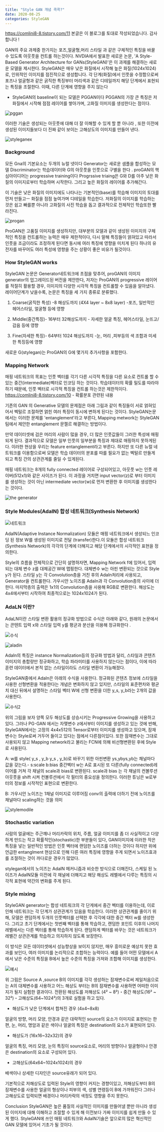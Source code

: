 ```yaml
---
title: "Style GAN 개념 콕콕?"
date: 2020-08-25
categories: StyleGAN
---
```


https://comlini8-8.tistory.com/11 본글은 이 블로그를 토대로 작성되었습니다. 감사합니다 !

GAN의 주요 과제중 한가지는 포즈,얼굴형,머리 스타일 과 같은 구체적인 특징을 바꿀 수 있도록 아웃풋을 컨트롤 하는것이다.
NVDIA에서 발표한 새로운 논문, 'A Style-Based Generator Architecture for GANs(StyleGAN)'은 이 과제를 해결하는 새로운 모델을 제시한다. StyleGAN은 매우 낮은 화질에서 시작해 높은 화질(1024x1024)로, 인위적인 이미지를 점진적으로 생성합니다. 각 단계(화질)에서 인풋을 수정함으로써 포즈나 얼굴형과 같은 굵직한 특징부터 머리색과 같은 디테일까지 해당 단계에서 표현되는 특징을 조절한다. 이때, 다른 단계에 영향을 주지 않는다

* StyleGAN의 baseline이 되는 모델은 PGGAN이다 PGGAN의 가장 큰 특징은 저화질에서 시작해 점점 레이어를 쌓아가며, 고화질 이미지를 생성한다는 점이다.

![pggan](https://img1.daumcdn.net/thumb/R1280x0/?scode=mtistory2&fname=https%3A%2F%2Fblog.kakaocdn.net%2Fdn%2FHzgm0%2FbtqCHv30nyF%2F8pmtVtU1vfKqG9bHrX2bT1%2Fimg.png)

이러한 기술은 생성되는 아웃풋에 대해 더 잘 이해할 수 있게 할 뿐 아니라 , 또한 이전에 생성된 이미지들보다 더 진짜 같이 보이는 고해상도의 이미지를 만들어 낸다.

![styleganex](https://hichoe95.tistory.com/91)

### Background

모든 Gna의 기본요소는 두개의 뉴럴 넷이다 Generator는 새로운 샘플을 합성하는 모델 Discriminator는 학습데이터와 G의 아웃풋을 인풋으로 구별을 한다 .
proGAN의 핵심아이디어는 progressive training이다 Progrssive triaing은 G와 D를 아주 낮은 화질의 이미지로부터 학습하며 시작한다. 그리고 높은 화질의 레이어를 추가해간다.

이 기술은 낮은 화질의 이미지에도 나타나는 기본적인(base)를 학습해 이미지의 토대를 먼저 만들고ㅡ 화질을 점점 높여가며 디테일을 학습한다. 저화질의
이미지를 학습하는 것은 쉽고 빠를뿐 아니라 고화질의 사진 학습을 돕고 결과적으로 전체적인 학습또한 빨라진다.

![progan](https://img1.daumcdn.net/thumb/R1280x0/?scode=mtistory2&fname=https%3A%2F%2Fblog.kakaocdn.net%2Fdn%2FdKM169%2FbtqCJlmgTUW%2FbjKtqshu7r1Fk1ORiny5s1%2Fimg.png)

ProGAN은 고품질 이미지를 생성하지만, 대부분의 모델과 같이 생성된 이미지의 구체적인 특징을 컨트롤하는 능력은 매우 제한적이다, 다시 말해 특징들이 얽혀있고
따라서 인풋을 조금이라도 조정하게 된다면 동시에 여러 특징에 영향을 미치게 된다 하나의 유전자를 바꾸어도 여러 특성에 영향을 주는 상황이 좋은 비유가 될것이다.

### How StyleGAN works

StyleGAN 논문은 Generator네트워크에 초점을 맞추어, proGAN의 이미지 generator의 업그레이드된 버전을 제안한다, 저자는 ProGAN의 progressive 
레이어를 적절히 활용할 경우, 이미지의 다양한 시각적 특징을 컨트롤할 수 있음을 알아냈다. 레이어단계가 낮을수록, 논문은 특징을 세 가지 종류로 분류했다.

1. Coarse(굵직한 특성) -8 해상도까지 (4X4 layer ~ 8x8 layer) -포즈, 일반적인 헤어스타일, 얼굴형 등에 영향

2. Middle(중간특징)- 16부터 32해상도까지 - 자세한 얼굴 특징, 헤어스타일, 눈뜨고/감음 등에 영향

3. Fine(자세한 특징)- 64부터 1024 해상도까지 -눈, 머리 ,피부등의 색 조합과 미세한 특징등에 영향 

새로운 G(stylegan)는 ProGAN의 G에 몇가지 추가사항을 포함한다.

### Mapping Network 

매핑 네트워크의 목표는 인풋 벡터를 각기 다른 시각적 특징을 다른 요소로 컨트롤 할 수 있는 중간(intermediate)벡터로 인코딩 하는 것이다.
학습데이터의 확률 밀도를 따라야 하기 때문에, 인풋 벡터로 시각적 특징을 컨트롤 하는것은 제한적이다.
https://comlini8-8.tistory.com/10 - 확률분포 관련된 내용 

기존의 GAN 의 Generative 모델의 문제점은 아래 그림과 같이 특징들이 서로 얽혀있어서 벡털르 조절하면 얽힌 여러 특징이 동시에 변하게 된다는 것이다. StyleGAN논문에서는 이러한 문제를 'entanglement'라고 부른다, Mapping metwork는 StyleGAN팀에서 제안한 entanglement 문젤르 해결하는 방법이다. 

만약 데이터셋에 검은 머리의 사람이 많을 경우,  더 많은 인풋값들이 그러한 특성에 매핑되게 된다. 결과적으로 모델은 일부 인풋의 일부분을 특징과 제대로 매핑하지 못하게된다. 이러한 현상을 우리는 feature entanglement라고 부른다. 하지만 또 다른 뉴럴 네트워크를 이용함으로써 모델은 학습 데이터의 분포를 따를 필요가 없는 벡털르 만들게 되고 특징 간의 상관관계를 줄일 수 있게된다.

매핑 네트워크는 8개의 fully connected 레이어로 구성되어있고, 아웃풋 w는 인풋 레이버(512x1)와 같은 사이즈가 된다. 이 과정을 거치면 input vector(z)로 부터 이미지를 생성하는 것이 아닌 intermediate vector(w)로 먼저 변환한 후 이미지를 생성한다는 것이다.

![the generator](https://img1.daumcdn.net/thumb/R1280x0/?scode=mtistory2&fname=https%3A%2F%2Fblog.kakaocdn.net%2Fdn%2F31quP%2FbtqCF6DWtmy%2FoGkAoQ0dlfKzkiU50Sgou0%2Fimg.png)

### Style Modules(AdaIN) 합성 네트워크(Synthesis Network)

![네트워크](https://img1.daumcdn.net/thumb/R1280x0/?scode=mtistory2&fname=https%3A%2F%2Fblog.kakaocdn.net%2Fdn%2FlKHPU%2FbtqDEG4wB0b%2FttCTi5kEQkMEODFPJf2FK1%2Fimg.png)

AdaIN(Adaptive Instance Normalization) 모듈은 매핑 네트워크에서 생성되느 인코딩 된 정보 W를 생성된 이미지로 전달 (transfer)한다.이 모듈은 합성 네트워크(Synthesis Network)의 각각의 단계에 더해지고 해당 단계에서의 시각적인 표현을 정의한다. 

Style의 흐름을 전체적으로 간단히 설명하자면, Mapping Network f에 있어서, 입력되는 대체 변수 z를 대체공간 W에 맵핑한다. 대체변수 w는 아핀 변환되는 것으로 Style y가 된다. 스타일 y는 각 Convolution층을 거친 후의 AdaIn처리에 사용되고, Generator을 컨트롤한다. 가우시안 노이즈를 AdaIn과 각 Convolution층의 사이에 더 한다. 마지막층의 출력은 1x1의 Convolution층을 사용해 RGB로 변환한다. 해상도는 4x4에서부터 시작하여 최종적으로는 1024x1024가 된다.

### AdaLN 이란?

AdaLN이란 스타일 변환 활용의 정규화 방법으로 수식은 아래와 같다, 원래의 논문에서는 콘텐트 입력 x와 스타일 입력 y를 평균과 분산을 이용해 정규화한다 .

![수식](https://img1.daumcdn.net/thumb/R1280x0/?scode=mtistory2&fname=https%3A%2F%2Fblog.kakaocdn.net%2Fdn%2Fbfr4lF%2FbtqDDYqMxv4%2Flijv24fhhtMYLo3yMWxqOk%2Fimg.png)

![aladin](https://img1.daumcdn.net/thumb/R1280x0/?scode=mtistory2&fname=https%3A%2F%2Fblog.kakaocdn.net%2Fdn%2FdVCUeb%2FbtqDE0PatfJ%2F7rLt6PHd9upFko813bgPIk%2Fimg.png)

 AdaIn의 특징은 instance Normalization등의 정규화 방법과 달리, 스타일과 콘텐츠 이미지의 총합량만 정규화하고, 학습 파라미터를 사용하지 않는다는 점이다, 이에 따라 훈련 데이터에서 본적 없는 스타일이라도 스타일 변환이 가능해졌다.
 
 StyleGAN중에서 AdaIn은 아래의 수식을 사용한다. 정규화된 콘텐츠 정보에 스타일을 사용한 선형변환을 적용한다는 개념은 변화하지 않고 있지만, 스타일의 표준편차와 평균치 대신 뒤에서 설명하는 스타일 벡터 W에 선형 변환을 더한 y_s, y_b라는 2개의 값을 사용한다.
 
 ![수식2](https://img1.daumcdn.net/thumb/R1280x0/?scode=mtistory2&fname=https%3A%2F%2Fblog.kakaocdn.net%2Fdn%2FbLWclD%2FbtqDEZbFbDS%2FNSPb8l5s1rUp6EBlVXFdQ1%2Fimg.png)
 
 위의 그림을 보자 양쪽 모두 해상도를 상승시키는 Progressive Growing을 사용하고 있다. 그러나 PG-GAN 에서는 자맺변수 z에서부터 이미지를 생성하고 있는 것에 반해, StyleGAN에서는 고정의 4x4x512의 Tensor로부터 이미지를 생성하고 있으며, 잠재변수는 Style로써 거두어 들이고 있다는 점에서 다른점이있다. 또한 잠재변수는 그대로 사용되지 않고 Mapping network라고 불리는 FCN에 의해 비선형변환된 후에 Style 로 사용된다.
 
 A: w를 style( y_s , y_b y_s , y_b)로 바꾸기 위한 아핀변환 ys,ybys,yb는 채널마다 값을 갖는다.- s:scale b:bias
 중간벡터 w는 A로 표시된 또 다른(fully connected)레이어를 거쳐 각  채널의 scale과 bias로 변환된다. scale과 bias 는 각 채널의 컨볼루션 아웃풋을 shift 시켜 컨볼루션에서 각 필터의 중요성을 정의한다. 이러한 튜닝은 w로부터의 정보를 시작적인 표현으로 변환한다.
 
 B: 가우시안 노이즈는 1채널 이미지로 이루어짐 conv의 출력에 더하기 전에 노이즈를 채널마다 scaling하는 것을 의미 
 
![stylemodile](https://img1.daumcdn.net/thumb/R1280x0/?scode=mtistory2&fname=https%3A%2F%2Fblog.kakaocdn.net%2Fdn%2FcRxtPd%2FbtqCLdVHraC%2FZkX5RFYPdoJ9zoK1nbT3Jk%2Fimg.png)

### Stochastic variation

사람의 얼굴에는 주근꺠나 머리카락의 위치, 주름, 얼굴 이미지를 좀 더 사실적이고 다양하게 만드는 작고 확률적인(stochastic)한 부분들이 있다, GAN이미지에 이러한 작은 특징을 넣는 일반적인 방법은 인풋 벡터에 랜덤한 노이즈를 더하는 것이다 하지만 위에 언급한 entanglment 현상으로 인해 다른 여러 특징에 영향을 주게 되면서 노이즈효과를 조절하는 것이 까다로운 경우가 많았다.

stylegan에서의 노이즈는 AdaIN 메커니즘과 비슷한 방식으로 더해진다, 스케일 된 노이즈가 AdaIN모듈 이전에 각 채널에 더해지고 해당 해상도 레벨에서 다루는 특징의 시각적 표현에 약간의 변화를 주게 된다.

### Style mixing 

StyleGAN generator는 합성 네트워크의 각 단게에서 중간 벡터를 이용하는데, 이로 인해 네트워크는 각 단계가 상관관계가 있음을 학습한다. 이러한 상관관계를 줄이기 위해, 모델은 랜덤하게 두개의 인풋벡터를 선택한 후 각각에 대한 중간 벡터 w를 생성한다. 그리고 초기 단계에서는 첫번째 벡터를 통해 학습하고, 랜덤한 포인트 이후의 나머지 레벨에서는 다른 벡터를 통해 학습하게 된다. 랜덤하게 벡터를 바꾸는 것은 네트워크가 레벨간 상관관계를 학습하고 의지하지 않도록 보장한다.

이 방식은 모든 데이터셋에서 성능향상을 보이지 않지만, 매우 흥미로운 예상치 못한 효과를 보인다, 여러 이미지를 논리적으로 조합하는 능력이다. 예를 들어 어떤 모델에서 A에서 낮은 수준의 특징을 B에서 높은 수준의 특징을 가져와 조합해 이미지를 생성한다.

![예시](https://img1.daumcdn.net/thumb/R1280x0/?scode=mtistory2&fname=https%3A%2F%2Fblog.kakaocdn.net%2Fdn%2FPHdHy%2FbtqDDwH75d8%2FvuNNEhekhy7jgfMJ9UnnD1%2Fimg.png)

위 그림은 Source A ,source B의 이미지를 각각 생성하는 잠재변수로써 제일처음으로는 A의 대체변수를 사용하고 어느 해상도 부터는 B의 잠재변수를 사용하면 어떠한 이미지가 될지 실험한 결과이다. 전환된 해상도를 저해상도 (4² ~ 8²)・중간 해상도(16² ~ 32²)・고해상도(64~1024²)의 3개로 실험을 하고 있다.


- 해상도가 낮은 단계에서 합쳐진 경우 (4x4~8x8)

 얼굴의 방향, 머리 모양, 안경과 같은 대략적인 source의 요소가 이미지로 표현되는 한편, 눈, 머리, 명암과 같은 색이나 얼굴의 특징은 destination의 요소가 표현되어 있다.

- 해상도가 (16x16~32x32)의 경우

 얼굴의 특징, 머리 모양, 눈의 특징이 source요소로, 머리의 방향이나 얼굴형이나 안경은 destination의 요소로 구성되어 있다.

- 고해상도(64x64~1024x1024)의 경우

 배색이나 상세한 디자인은 source유래가 되어 있다.

기본적으로 저해상도로 입력된 Style의 영향이 커지는 경향이있고, 저해상도부터 B의 잠재변수를 사용한 얼굴의 형상이나 피부의 색, 성별 연령등이 B에 가까워진다 그러나 고해상도로 입력되면 배경이나 머리카락의 색정도 영향을 주지 못한다.

Conclusion
StyleGAN은 높은 품질의 사실적인 이미지를 만들어낼 뿐만 아니라 생성된 이미지에 대해 이해하고 조절할 수 있게 해 이전보다 가짜 이미지를 쉽게 만들 수 있게 했다. StyleGAN에 쓰인 매핑 네트워크와 AdaIN기술은 앞으로의 많은 혁신적인 GAN 모델에 있어서 기초가 될 것이다.  




 
 
 
 






